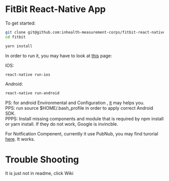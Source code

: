 # FitBit React-Native App

To get started:

```bash
git clone git@github.com:inhealth-measurement-corps/fitbit-react-native-app.git fitbit
cd fitbit

yarn install
```
In order to run it, you may have to look at [this](https://facebook.github.io/react-native/docs/getting-started) page:

IOS:
```bash
react-native run-ios
```
Android:
```bash
react-native run-android
```
PS: for android Environmental and Configuration , [it](https://facebook.github.io/react-native/docs/getting-started) may helps you.<br/> 
PPS: run source $HOME/.bash_profile in order to apply correct Android SDK.<br/>
PPPS: Install missing components and module that is required by npm install or yarn install. If they do not work, Google is invincble.<br/>

For Notfication Compenent, currently it use PubNub, you may find turorial [here](https://www.pubnub.com/blog/react-native-push-notifications-ios-android/). It works.

# Trouble Shooting
It is just not in readme, click Wiki
